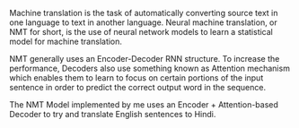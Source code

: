 Machine translation is the task of automatically converting source text in one language to text in another language. Neural machine translation, or NMT for short, is the use of neural network models to learn a statistical model for machine translation.

NMT generally uses an Encoder-Decoder RNN structure. To increase the performance, Decoders also use something known as Attention mechanism which enables them to learn to focus on certain portions of the input sentence in order to predict the correct output word in the sequence.

The NMT Model implemented by me uses an Encoder + Attention-based Decoder to try and translate English sentences to Hindi.

